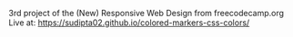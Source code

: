 3rd project of the (New) Responsive Web Design from freecodecamp.org 
Live at: https://sudipta02.github.io/colored-markers-css-colors/
